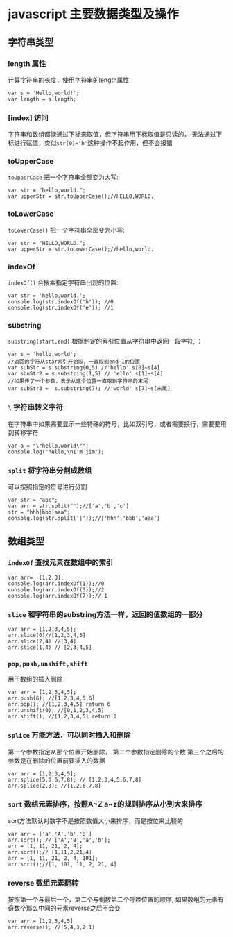 # javascript 主要数据类型及操作
## 字符串类型
### length 属性
计算字符串的长度，使用字符串的length属性
```
var s = 'Hello,world!';
var length = s.length;
```
### [index] 访问
字符串和数组都能通过下标来取值，但字符串用下标取值是只读的，
无法通过下标进行赋值，类似`str[0]='b'`这种操作不起作用，但不会报错

### toUpperCase
`toUpperCase` 把一个字符串全部变为大写:
```
var str = "hello,world.";
var upperStr = str.toUpperCase();//HELLO,WORLD.
```

### toLowerCase
`toLowerCase()` 把一个字符串全部变为小写:
```
var str = "HELLO,WORLD.";
var upperStr = str.toLowerCase();//hello,world.
```

### indexOf
`indexOf()` 会搜索指定字符串出现的位置:
```
var str = 'hello,world.';
console.log(str.indexOf('h')); //0
console.log(str.indexOf('e')); //1
```
### substring
`substring(start,end)` 根据制定的索引位置从字符串中返回一段字符,
：
```
var s = 'hello,world';
//返回的字符从star索引开始取，一直取到end-1的位置
var subStr = s.substring(0,5) //'hello' s[0]~s[4]
var sbuStr2 = s.substring(1,5) // 'ello' s[1]~s[4]
//如果传了一个参数，表示从这个位置一直取到字符串的末尾
var subStr3 =  s.substring(7); //'world' s[7]~s[末尾]
```

### `\` 字符串转义字符
在字符串中如果需要显示一些特殊的符号，比如双引号，或者需要换行，需要要用到转移字符
```
var a = "\"hello,world\"";
console.log("hello,\nI'm jim");
```

### `split` 将字符串分割成数组
可以按照指定的符号进行分割
```
var str = "abc";
var arr = str.split("");//['a','b','c']
str = "hhh|bbb|aaa";
consolg.log(str.split('|'));//['hhh','bbb','aaa']
```

## 数组类型
### `indexOf` 查找元素在数组中的索引
```
var arr=  [1,2,3];
console.log(arr.indexOf(1));//0
console.log(arr.indexOf(3));//2
console.log(arr.indexOf(7));//-1
```

### `slice` 和字符串的substring方法一样，返回的值数组的一部分
```
var arr = [1,2,3,4,5];
arr.slice(0)//[1,2,3,4,5]
arr.slice(2,4) //[3,4]
arr.slice(1,4) // [2,3,4,5]
```

### `pop,push,unshift,shift`
用于数组的插入删除
```
var arr = [1,2,3,4,5];
arr.push(6); //[1,2,3,4,5,6]
arr.pop(); //[1,2,3,4,5] return 6
arr.unshift(0); //[0,1,2,3,4,5]
arr.shift(); //[1,2,3,4,5] return 0
```

### `splice` 万能方法，可以同时插入和删除
第一个参数指定从那个位置开始删除，
第二个参数指定删除的个数
第三个之后的参数是在删除的位置前要插入的数据
```
var arr = [1,2,3,4,5];
arr.splice(5,0,6,7,8); // [1,2,3,4,5,6,7,8]
arr.splice(2,3); //[1,2,6,7,8]
```

### `sort` 数组元素排序，按照A~Z a~z的规则排序从小到大来排序
sort方法默认对数字不是按照数值大小来排序，而是按位来比较的
```
var arr = ['a','A','b','B']
arr.sort(); // ['A','B','a','b'];
arr = [1, 11, 21, 2, 4];
arr.sort();// [1,11,2,21,4]
arr = [1, 11, 21, 2, 4, 101];
arr.sort();//[1, 101, 11, 2, 21, 4]
```
### reverse 数组元素翻转 
按照第一个与最后一个，第二个与倒数第二个呼唤位置的顺序,
如果数组的元素有奇数个那么中间的元素reverse之后不会变
```
var arr = [1,2,3,4,5]
arr.reverse(); //[5,4,3,2,1]
```